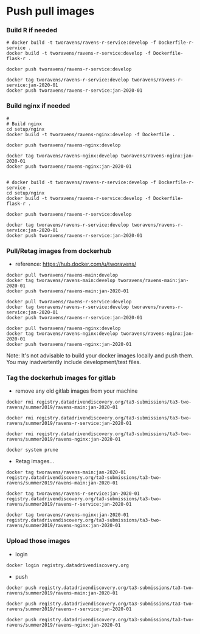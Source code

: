 
# Push pull images

### Build R if needed

```
# docker build -t tworavens/ravens-r-service:develop -f Dockerfile-r-service .
docker build -t tworavens/ravens-r-service:develop -f Dockerfile-flask-r .

docker push tworavens/ravens-r-service:develop

docker tag tworavens/ravens-r-service:develop tworavens/ravens-r-service:jan-2020-01
docker push tworavens/ravens-r-service:jan-2020-01
```

### Build nginx if needed

```
#
# Build nginx
cd setup/nginx
docker build -t tworavens/ravens-nginx:develop -f Dockerfile .

docker push tworavens/ravens-nginx:develop

docker tag tworavens/ravens-nginx:develop tworavens/ravens-nginx:jan-2020-01
docker push tworavens/ravens-nginx:jan-2020-01


# docker build -t tworavens/ravens-r-service:develop -f Dockerfile-r-service .
cd setup/nginx
docker build -t tworavens/ravens-r-service:develop -f Dockerfile-flask-r .

docker push tworavens/ravens-r-service:develop

docker tag tworavens/ravens-r-service:develop tworavens/ravens-r-service:jan-2020-01
docker push tworavens/ravens-r-service:jan-2020-01
```

### Pull/Retag images from dockerhub

- reference: https://hub.docker.com/u/tworavens/

```
docker pull tworavens/ravens-main:develop
docker tag tworavens/ravens-main:develop tworavens/ravens-main:jan-2020-01
docker push tworavens/ravens-main:jan-2020-01

docker pull tworavens/ravens-r-service:develop
docker tag tworavens/ravens-r-service:develop tworavens/ravens-r-service:jan-2020-01
docker push tworavens/ravens-r-service:jan-2020-01

docker pull tworavens/ravens-nginx:develop
docker tag tworavens/ravens-nginx:develop tworavens/ravens-nginx:jan-2020-01
docker push tworavens/ravens-nginx:jan-2020-01
```

Note: It's not advisable to build your docker images locally and push them. You may inadvertently include development/test files.

### Tag the dockerhub images for gitlab

- remove any old gitlab images from your machine

```
docker rmi registry.datadrivendiscovery.org/ta3-submissions/ta3-two-ravens/summer2019/ravens-main:jan-2020-01

docker rmi registry.datadrivendiscovery.org/ta3-submissions/ta3-two-ravens/summer2019/ravens-r-service:jan-2020-01

docker rmi registry.datadrivendiscovery.org/ta3-submissions/ta3-two-ravens/summer2019/ravens-nginx:jan-2020-01

docker system prune
```

- Retag images...

```
docker tag tworavens/ravens-main:jan-2020-01 registry.datadrivendiscovery.org/ta3-submissions/ta3-two-ravens/summer2019/ravens-main:jan-2020-01

docker tag tworavens/ravens-r-service:jan-2020-01 registry.datadrivendiscovery.org/ta3-submissions/ta3-two-ravens/summer2019/ravens-r-service:jan-2020-01

docker tag tworavens/ravens-nginx:jan-2020-01 registry.datadrivendiscovery.org/ta3-submissions/ta3-two-ravens/summer2019/ravens-nginx:jan-2020-01
```

### Upload those images

- login
```
docker login registry.datadrivendiscovery.org
```

- push

```
docker push registry.datadrivendiscovery.org/ta3-submissions/ta3-two-ravens/summer2019/ravens-main:jan-2020-01

docker push registry.datadrivendiscovery.org/ta3-submissions/ta3-two-ravens/summer2019/ravens-r-service:jan-2020-01

docker push registry.datadrivendiscovery.org/ta3-submissions/ta3-two-ravens/summer2019/ravens-nginx:jan-2020-01
```

